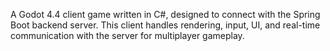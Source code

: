 A Godot 4.4 client game written in C#, designed to connect with the Spring Boot backend server. This client handles rendering, input, UI, and real-time communication with the server for multiplayer gameplay.
